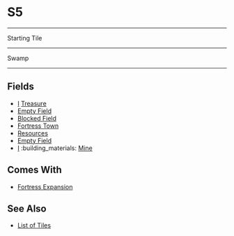 # S5

___
Starting Tile
___
Swamp
___


## Fields

- [Ⅰ](../difficulties.md) [Treasure](../fields.md#visitable)
- [Empty Field](../keywords/empty_field.md)
- [Blocked Field](../keywords/blocked_field.md)
- [Fortress Town](../towns/fortress.md)
- [Resources](../fields.md#visitable)
- [Empty Field](../keywords/empty_field.md)
- [Ⅰ](../difficulties.md) :building_materials: [Mine](../fields.md#flaggable)


## Comes With

- [Fortress Expansion](../content/fortress_expansion.md)


## See Also

- [List of Tiles](index.md)

